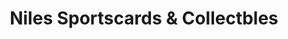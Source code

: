 ---
title: "Niles Sportscards & Collectbles"
url: /niles/niles-sportscards-and-collectbles/
shop: collector
---